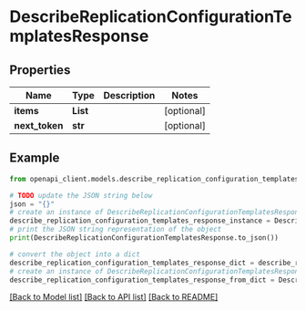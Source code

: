 # DescribeReplicationConfigurationTemplatesResponse


## Properties

Name | Type | Description | Notes
------------ | ------------- | ------------- | -------------
**items** | **List** |  | [optional] 
**next_token** | **str** |  | [optional] 

## Example

```python
from openapi_client.models.describe_replication_configuration_templates_response import DescribeReplicationConfigurationTemplatesResponse

# TODO update the JSON string below
json = "{}"
# create an instance of DescribeReplicationConfigurationTemplatesResponse from a JSON string
describe_replication_configuration_templates_response_instance = DescribeReplicationConfigurationTemplatesResponse.from_json(json)
# print the JSON string representation of the object
print(DescribeReplicationConfigurationTemplatesResponse.to_json())

# convert the object into a dict
describe_replication_configuration_templates_response_dict = describe_replication_configuration_templates_response_instance.to_dict()
# create an instance of DescribeReplicationConfigurationTemplatesResponse from a dict
describe_replication_configuration_templates_response_from_dict = DescribeReplicationConfigurationTemplatesResponse.from_dict(describe_replication_configuration_templates_response_dict)
```
[[Back to Model list]](../README.md#documentation-for-models) [[Back to API list]](../README.md#documentation-for-api-endpoints) [[Back to README]](../README.md)


